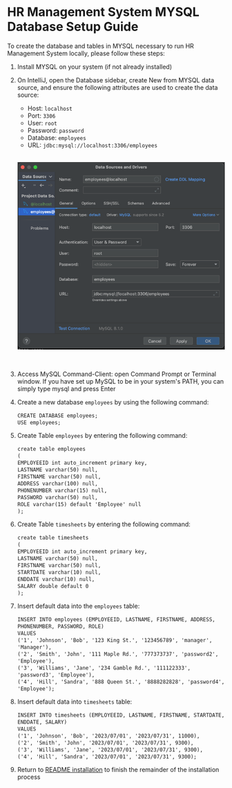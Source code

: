 # HR Management System MYSQL Database Setup Guide

To create the database and tables in MYSQL necessary to run HR Management System locally, please follow these steps: 
1. Install MYSQL on your system (if not already installed)
2. On IntelliJ, open the Database sidebar, create New from MYSQL data source, and ensure the following attributes are used to create the data source:

   - Host: ```localhost``` <br>
   - Port: ```3306``` <br>
   - User: ```root``` <br>
   - Password: ```password``` <br>
   - Database: ```employees``` <br>
   - URL: ```jdbc:mysql://localhost:3306/employees``` <br>
   <br>
   
    ![datasource](./images/datasource.png) 

<br>

3. Access MySQL Command-Client: open Command Prompt or Terminal window. If you have set up MySQL to be in your system's PATH, you can simply type mysql and press Enter
4. Create a new database `employees` by using the following command:
   ```
   CREATE DATABASE employees;
   USE employees;
   ```
   
5. Create Table `employees` by entering the following command:
   ```
   create table employees
   (
   EMPLOYEEID int auto_increment primary key,
   LASTNAME varchar(50) null,
   FIRSTNAME varchar(50) null,
   ADDRESS varchar(100) null,
   PHONENUMBER varchar(15) null,
   PASSWORD varchar(50) null,
   ROLE varchar(15) default 'Employee' null
   );
   ```
   
6. Create Table `timesheets` by entering the following command:
   ```
   create table timesheets
   (
   EMPLOYEEID int auto_increment primary key,
   LASTNAME varchar(50) null,
   FIRSTNAME varchar(50) null,
   STARTDATE varchar(10) null,
   ENDDATE varchar(10) null,
   SALARY double default 0
   );
   ```
   
7. Insert default data into the `employees` table:
   ```
   INSERT INTO employees (EMPLOYEEID, LASTNAME, FIRSTNAME, ADDRESS, PHONENUMBER, PASSWORD, ROLE)
   VALUES
   ('1', 'Johnson', 'Bob', '123 King St.', '123456789', 'manager', 'Manager'),
   ('2', 'Smith', 'John', '111 Maple Rd.', '777373737', 'password2', 'Employee'),
   ('3', 'Williams', 'Jane', '234 Gamble Rd.', '111122333', 'password3', 'Employee'),
   ('4', 'Hill', 'Sandra', '888 Queen St.', '8888282828', 'password4', 'Employee');
   ```
   
8. Insert default data into `timesheets` table:
    ```
    INSERT INTO timesheets (EMPLOYEEID, LASTNAME, FIRSTNAME, STARTDATE, ENDDATE, SALARY)
    VALUES
    ('1', 'Johnson', 'Bob', '2023/07/01', '2023/07/31', 11000),
    ('2', 'Smith', 'John', '2023/07/01', '2023/07/31', 9300),
    ('3', 'Williams', 'Jane', '2023/07/01', '2023/07/31', 9300),
    ('4', 'Hill', 'Sandra', '2023/07/01', '2023/07/31', 9300);
    ```
9. Return to [README installation](README.md#installation) to finish the remainder of the installation process
